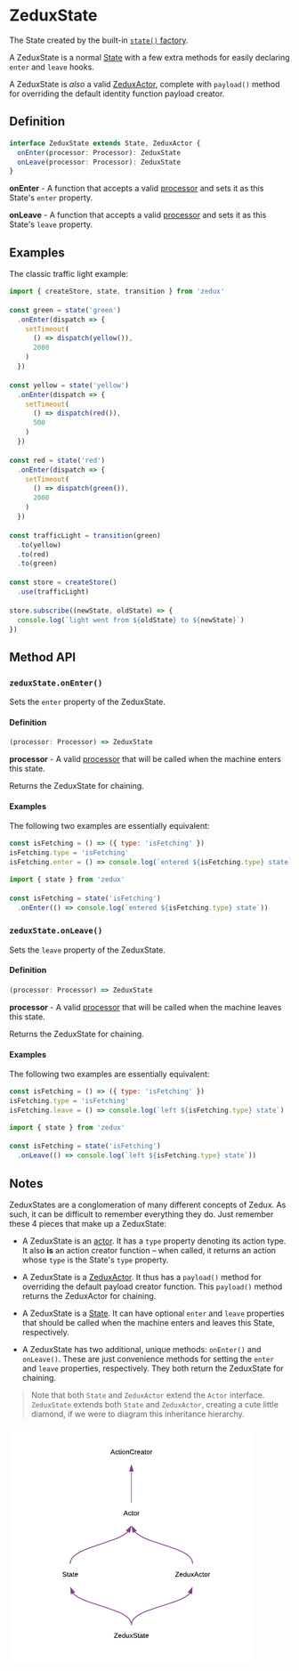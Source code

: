 # ZeduxState

The State created by the built-in [`state()` factory](/docs/api/state.md).

A ZeduxState is a normal [State](/docs/types/State.md) with a few extra methods for easily declaring `enter` and `leave` hooks.

A ZeduxState is *also* a valid [ZeduxActor](/docs/api/ZeduxActor.md), complete with `payload()` method for overriding the default identity function payload creator.

## Definition

```typescript
interface ZeduxState extends State, ZeduxActor {
  onEnter(processor: Processor): ZeduxState
  onLeave(processor: Processor): ZeduxState
}
```

**onEnter** - A function that accepts a valid [processor](/docs/types/Processor.md) and sets it as this State's `enter` property.

**onLeave** - A function that accepts a valid [processor](/docs/types/Processor.md) and sets it as this State's `leave` property.

## Examples

The classic traffic light example:

```javascript
import { createStore, state, transition } from 'zedux'

const green = state('green')
  .onEnter(dispatch => {
    setTimeout(
      () => dispatch(yellow()),
      2000
    )
  })

const yellow = state('yellow')
  .onEnter(dispatch => {
    setTimeout(
      () => dispatch(red()),
      500
    )
  })

const red = state('red')
  .onEnter(dispatch => {
    setTimeout(
      () => dispatch(green()),
      2000
    )
  })

const trafficLight = transition(green)
  .to(yellow)
  .to(red)
  .to(green)

const store = createStore()
  .use(trafficLight)

store.subscribe((newState, oldState) => {
  console.log(`light went from ${oldState} to ${newState}`)
})
```

## Method API

### `zeduxState.onEnter()`

Sets the `enter` property of the ZeduxState.

#### Definition

```typescript
(processor: Processor) => ZeduxState
```

**processor** - A valid [processor](/docs/types/Processor.md) that will be called when the machine enters this state.

Returns the ZeduxState for chaining.

#### Examples

The following two examples are essentially equivalent:

```javascript
const isFetching = () => ({ type: 'isFetching' })
isFetching.type = 'isFetching'
isFetching.enter = () => console.log(`entered ${isFetching.type} state`)
```

```javascript
import { state } from 'zedux'

const isFetching = state('isFetching')
  .onEnter(() => console.log(`entered ${isFetching.type} state`))
```

### `zeduxState.onLeave()`

Sets the `leave` property of the ZeduxState.

#### Definition

```typescript
(processor: Processor) => ZeduxState
```

**processor** - A valid [processor](/docs/types/Processor.md) that will be called when the machine leaves this state.

Returns the ZeduxState for chaining.

#### Examples

The following two examples are essentially equivalent:

```javascript
const isFetching = () => ({ type: 'isFetching' })
isFetching.type = 'isFetching'
isFetching.leave = () => console.log(`left ${isFetching.type} state`)
```

```javascript
import { state } from 'zedux'

const isFetching = state('isFetching')
  .onLeave(() => console.log(`left ${isFetching.type} state`))
```

## Notes

ZeduxStates are a conglomeration of many different concepts of Zedux. As such, it can be difficult to remember everything they do. Just remember these 4 pieces that make up a ZeduxState:

- A ZeduxState is an [actor](/docs/types/Actor.md). It has a `type` property denoting its action type. It also **is** an action creator function &ndash; when called, it returns an action whose `type` is the State's `type` property.

- A ZeduxState is a [ZeduxActor](/docs/api/ZeduxActor.md). It thus has a `payload()` method for overriding the default payload creator function. This `payload()` method returns the ZeduxActor for chaining.

- A ZeduxState is a [State](/docs/types/State.md). It can have optional `enter` and `leave` properties that should be called when the machine enters and leaves this State, respectively.

- A ZeduxState has two additional, unique methods: `onEnter()` and `onLeave()`. These are just convenience methods for setting the `enter` and `leave` properties, respectively. They both return the ZeduxState for chaining.

> Note that both `State` and `ZeduxActor` extend the `Actor` interface. `ZeduxState` extends both `State` and `ZeduxActor`, creating a cute little diamond, if we were to diagram this inheritance hierarchy.

![ZeduxState inheritance tree](/docs/img/ZeduxState-inheritance-tree.png)
